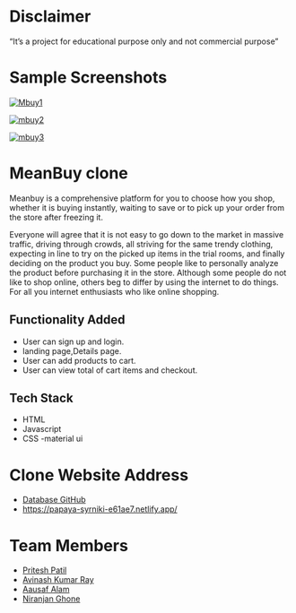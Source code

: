 # Disclaimer
“It’s a project for educational purpose only and not commercial purpose”

# Sample Screenshots

<a href="https://ibb.co/18Y842z"><img src="https://i.ibb.co/t8w81CL/Mbuy1.png" alt="Mbuy1" border="0"></a>

<a href="https://ibb.co/C9vFRKs"><img src="https://i.ibb.co/6tb5j0J/mbuy2.png" alt="mbuy2" border="0"></a>

<a href="https://ibb.co/Cbdr7Cv"><img src="https://i.ibb.co/QPB5NSn/mbuy3.png" alt="mbuy3" border="0"></a>

# MeanBuy clone

Meanbuy is a comprehensive platform for you to choose how you shop, whether it is buying instantly, waiting to save or to pick up your order from the store after freezing it.

Everyone will agree that it is not easy to go down to the market in massive traffic, driving through crowds, all striving for the same trendy clothing, expecting in line to try on the picked up items in the trial rooms, and finally deciding on the product you buy. Some people like to personally analyze the product before purchasing it in the store. Although some people do not like to shop online, others beg to differ by using the internet to do things. For all you internet enthusiasts who like online shopping.
 
## Functionality Added

- User can sign up and login.
- landing page,Details page.
- User can add products to cart.
- User can view total of cart items and checkout.

## Tech Stack

- HTML
- Javascript
- CSS
-material ui

# Clone Website Address
- [Database GitHub](https://github.com/Pritesh0-0/MenaBuy-Project1)
- https://papaya-syrniki-e61ae7.netlify.app/

# Team Members

- [Pritesh Patil](https://github.com/Pritesh0-0)
- [Avinash Kumar Ray](https://github.com/Avi1702)
- [Aausaf Alam](https://github.com/Aausaaf)
- [Niranjan Ghone]()

